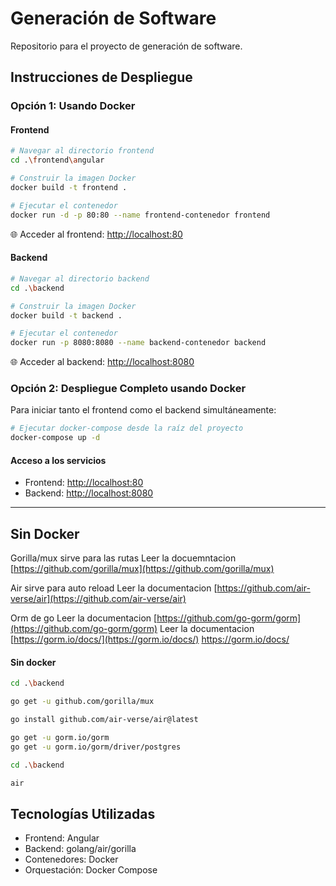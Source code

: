 # Generación de Software

Repositorio para el proyecto de generación de software.

## Instrucciones de Despliegue

### Opción 1: Usando Docker

#### Frontend

```bash
# Navegar al directorio frontend
cd .\frontend\angular

# Construir la imagen Docker
docker build -t frontend .

# Ejecutar el contenedor
docker run -d -p 80:80 --name frontend-contenedor frontend
```

🌐 Acceder al frontend: [http://localhost:80](http://localhost:80)

#### Backend

```bash
# Navegar al directorio backend
cd .\backend

# Construir la imagen Docker
docker build -t backend .

# Ejecutar el contenedor
docker run -p 8080:8080 --name backend-contenedor backend
```

🌐 Acceder al backend: [http://localhost:8080](http://localhost:8080)

### Opción 2: Despliegue Completo usando Docker

Para iniciar tanto el frontend como el backend simultáneamente:

```bash
# Ejecutar docker-compose desde la raíz del proyecto
docker-compose up -d
```

#### Acceso a los servicios
- Frontend: [http://localhost:80](http://localhost:80)
- Backend: [http://localhost:8080](http://localhost:8080)

---



## Sin Docker
Gorilla/mux sirve para las rutas
Leer la docuemntacion [https://github.com/gorilla/mux](https://github.com/gorilla/mux)


Air sirve para auto reload
Leer la documentacion [https://github.com/air-verse/air](https://github.com/air-verse/air)


Orm de go 
Leer la documentacion [https://github.com/go-gorm/gorm](https://github.com/go-gorm/gorm)
Leer la documentacion [https://gorm.io/docs/](https://gorm.io/docs/)
https://gorm.io/docs/


#### Sin docker

```bash
cd .\backend

go get -u github.com/gorilla/mux

go install github.com/air-verse/air@latest   

go get -u gorm.io/gorm
go get -u gorm.io/gorm/driver/postgres
```



```bash
cd .\backend

air
```













## Tecnologías Utilizadas
- Frontend: Angular
- Backend: golang/air/gorilla
- Contenedores: Docker
- Orquestación: Docker Compose